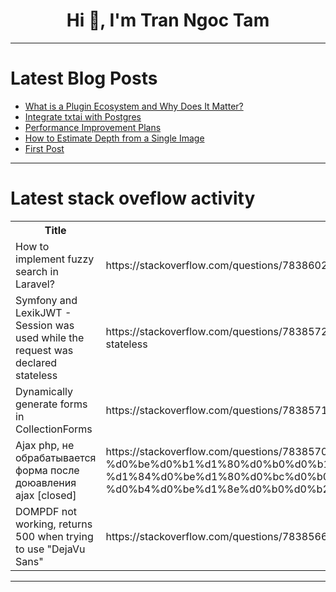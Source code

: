 <h1 align="center">Hi 👋, I'm Tran Ngoc Tam</h1>

---

# Latest Blog Posts 
<!-- BLOG-POST-LIST:START -->
- [What is a Plugin Ecosystem and Why Does It Matter?](https://dev.to/buildwebcrumbs/what-is-a-plugin-ecosystem-and-why-does-it-matter-3024)
- [Integrate txtai with Postgres](https://dev.to/neuml/integrate-txtai-with-postgres-eaj)
- [Performance Improvement Plans](https://dev.to/nandinishinduja/performance-improvement-plans-cip)
- [How to Estimate Depth from a Single Image](https://dev.to/voxel51/how-to-estimate-depth-from-a-single-image-o3a)
- [First Post](https://dev.to/liucanzhu/first-post-18kk)
<!-- BLOG-POST-LIST:END -->

---

# Latest stack oveflow activity
<table>
  <tr><th>Title</th><th>Link</th></tr>
  <!-- STACKOVERFLOW:START --><tr><td>How to implement fuzzy search in Laravel?</td><td>https://stackoverflow.com/questions/78386027/how-to-implement-fuzzy-search-in-laravel</td></tr><tr><td>Symfony and LexikJWT - Session was used while the request was declared stateless</td><td>https://stackoverflow.com/questions/78385724/symfony-and-lexikjwt-session-was-used-while-the-request-was-declared-stateless</td></tr><tr><td>Dynamically generate forms in CollectionForms</td><td>https://stackoverflow.com/questions/78385718/dynamically-generate-forms-in-collectionforms</td></tr><tr><td>Ajax php, не обрабатывается форма после доюавления ajax [closed]</td><td>https://stackoverflow.com/questions/78385709/ajax-php-%d0%bd%d0%b5-%d0%be%d0%b1%d1%80%d0%b0%d0%b1%d0%b0%d1%82%d1%8b%d0%b2%d0%b0%d0%b5%d1%82%d1%81%d1%8f-%d1%84%d0%be%d1%80%d0%bc%d0%b0-%d0%bf%d0%be%d1%81%d0%bb%d0%b5-%d0%b4%d0%be%d1%8e%d0%b0%d0%b2%d0%bb%d0%b5%d0%bd%d0%b8%d1%8f-ajax</td></tr><tr><td>DOMPDF not working, returns 500 when trying to use &quot;DejaVu Sans&quot;</td><td>https://stackoverflow.com/questions/78385661/dompdf-not-working-returns-500-when-trying-to-use-dejavu-sans</td></tr><!-- STACKOVERFLOW:END -->
</table>

---


